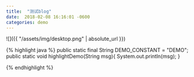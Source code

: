 ```yaml
---
title:  "测试blog"
date:  2018-02-08 16:16:01 -0600
categories: demo
---
```


 

![]({{ "/assets/img/desktop.png" | absolute_url }})



{% highlight java %}
public static final String DEMO_CONSTANT = "DEMO";
public static void highlightDemo(String msg){
    System.out.println(msg);
}

{% endhighlight %}

